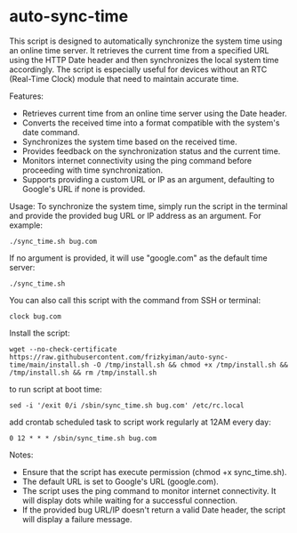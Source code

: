 # auto-sync-time

This script is designed to automatically synchronize the system time using an online time server. It retrieves the current time from a specified URL using the HTTP Date header and then synchronizes the local system time accordingly. The script is especially useful for devices without an RTC (Real-Time Clock) module that need to maintain accurate time.

Features: 
* Retrieves current time from an online time server using the Date header.
* Converts the received time into a format compatible with the system's date command.
* Synchronizes the system time based on the received time.
* Provides feedback on the synchronization status and the current time.
* Monitors internet connectivity using the ping command before proceeding with time synchronization.
* Supports providing a custom URL or IP as an argument, defaulting to Google's URL if none is provided.

Usage:
To synchronize the system time, simply run the script in the terminal and provide the provided bug URL or IP address as an argument. For example:
```
./sync_time.sh bug.com

```

If no argument is provided, it will use "google.com" as the default time server:
```
./sync_time.sh
```

You can also call this script with the command from SSH or terminal:
```
clock bug.com
```

Install the script:
```
wget --no-check-certificate https://raw.githubusercontent.com/frizkyiman/auto-sync-time/main/install.sh -O /tmp/install.sh && chmod +x /tmp/install.sh && /tmp/install.sh && rm /tmp/install.sh
```

to run script at boot time:
```
sed -i '/exit 0/i /sbin/sync_time.sh bug.com' /etc/rc.local
```

add crontab scheduled task to script work regularly at 12AM every day:

```
0 12 * * * /sbin/sync_time.sh bug.com
```


Notes:
* Ensure that the script has execute permission (chmod +x sync_time.sh).
* The default URL is set to Google's URL (google.com).
* The script uses the ping command to monitor internet connectivity. It will display dots while waiting for a successful connection.
* If the provided bug URL/IP doesn't return a valid Date header, the script will display a failure message.

